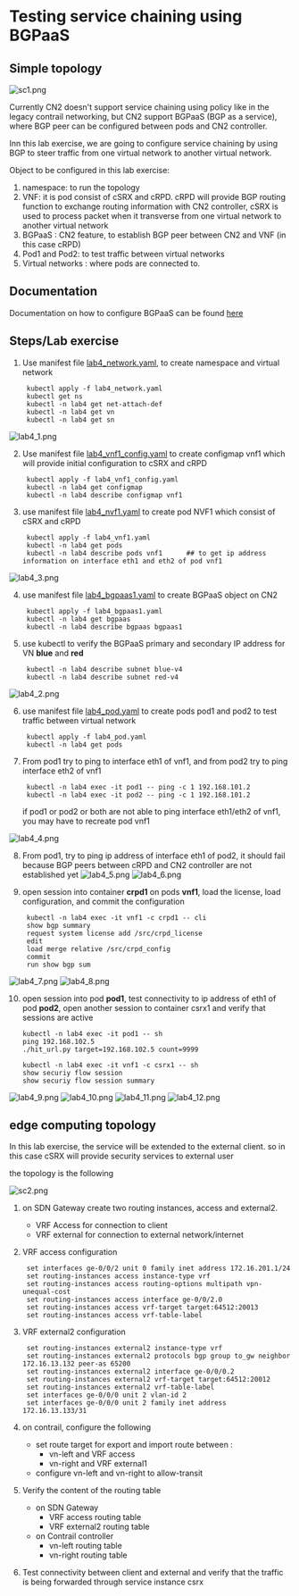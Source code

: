 # Testing service chaining using BGPaaS 

## Simple topology 

![sc1.png](images/sc1.png)

Currently CN2 doesn't support service chaining using policy like in the legacy contrail networking, but CN2 support BGPaaS (BGP as a service), where BGP peer can be configured between pods and CN2 controller.

Inn this lab exercise, we are going to configure service chaining by using BGP to steer traffic from one virtual network to another virtual network.

Object to be configured in this lab exercise:
1. namespace: to run the topology
2. VNF: it is pod consist of cSRX and cRPD. cRPD will provide BGP routing function to exchange routing information with CN2 controller, cSRX is used to process packet when it transverse from one virtual network to another virtual network
3. BGPaaS : CN2 feature, to establish BGP peer between CN2 and VNF (in this case cRPD)
4. Pod1 and Pod2: to test traffic between virtual networks
5. Virtual networks : where pods are connected to.

## Documentation
Documentation on how to configure BGPaaS can be found [here](https://www.juniper.net/documentation/us/en/software/cn-cloud-native22/cn-cloud-native-feature-guide/cn-cloud-native-network-feature/topics/task/cn-cloud-native-bgp-as-service.html)

## Steps/Lab exercise

1. Use manifest file [lab4_network.yaml](lab4_network.yaml), to create namespace and virtual network

        kubectl apply -f lab4_network.yaml
        kubectl get ns
        kubectl -n lab4 get net-attach-def
        kubectl -n lab4 get vn
        kubectl -n lab4 get sn
![lab4_1.png](images/lab4_1.png)

2. Use manifest file [lab4_vnf1_config.yaml](lab4_vnf1_config.yaml) to create configmap vnf1 which will provide initial configuration to cSRX and cRPD

        kubectl apply -f lab4_vnf1_config.yaml
        kubectl -n lab4 get configmap
        kubectl -n lab4 describe configmap vnf1

3. use manifest file [lab4_nvf1.yaml](lab4_vnf1.yaml) to create pod NVF1 which consist of cSRX and cRPD
        
        kubectl apply -f lab4_vnf1.yaml
        kubectl -n lab4 get pods
        kubectl -n lab4 describe pods vnf1      ## to get ip address information on interface eth1 and eth2 of pod vnf1

![lab4_3.png](images/lab4_3.png)

4. use manifest file [lab4_bgpaas1.yaml](lab4_bgpaas1.yaml) to create BGPaaS object on CN2

        kubectl apply -f lab4_bgpaas1.yaml
        kubectl -n lab4 get bgpaas
        kubectl -n lab4 describe bgpaas bgpaas1

5. use kubectl to verify the BGPaaS primary and secondary IP address for VN **blue** and **red**

        kubectl -n lab4 describe subnet blue-v4
        kubectl -n lab4 describe subnet red-v4

![lab4_2.png](images/lab4_2.png)

6. use manifest file [lab4_pod.yaml](lab4_pod.yaml) to create pods pod1 and pod2 to test traffic between virtual network

        kubectl apply -f lab4_pod.yaml
        kubectl -n lab4 get pods

7. From pod1 try to ping to interface eth1 of vnf1, and from pod2 try to ping interface eth2 of vnf1

        kubectl -n lab4 exec -it pod1 -- ping -c 1 192.168.101.2
        kubectl -n lab4 exec -it pod2 -- ping -c 1 192.168.101.2
   if pod1 or pod2 or both are not able to ping interface eth1/eth2 of vnf1, you may have to recreate pod vnf1

![lab4_4.png](images/lab4_4.png)

8. From pod1, try to ping ip address of interface eth1 of pod2, it should fail because BGP peers between cRPD and CN2 controller are not established yet
![lab4_5.png](images/lab4_5.png)
![lab4_6.png](images/lab4_6.png)

9. open session into container **crpd1** on pods **vnf1**, load the license, load configuration, and commit the configuration

        kubectl -n lab4 exec -it vnf1 -c crpd1 -- cli
        show bgp summary
        request system license add /src/crpd_license
        edit
        load merge relative /src/crpd_config
        commit
        run show bgp sum

![lab4_7.png](images/lab4_7.png)
![lab4_8.png](images/lab4_8.png)

10. open session into pod **pod1**, test connectivity to ip address of eth1 of pod **pod2**, open another session to container csrx1 and verify that sessions are active 

        kubectl -n lab4 exec -it pod1 -- sh
        ping 192.168.102.5
        ./hit_url.py target=192.168.102.5 count=9999

        kubectl -n lab4 exec -it vnf1 -c csrx1 -- sh
        show securiy flow session 
        show securiy flow session summary

![lab4_9.png](images/lab4_9.png)
![lab4_10.png](images/lab4_10.png)
![lab4_11.png](images/lab4_11.png)
![lab4_12.png](images/lab4_12.png)



## edge computing topology

In this lab exercise, the service will be extended to the external client. so in this case cSRX will provide security services to external user

the topology is  the following


![sc2.png](images/sc2.png)

1. on SDN Gateway create two routing instances, access and external2.
    - VRF Access for connection to client
    - VRF external for connection to external network/internet
2. VRF access configuration

        set interfaces ge-0/0/2 unit 0 family inet address 172.16.201.1/24
        set routing-instances access instance-type vrf
        set routing-instances access routing-options multipath vpn-unequal-cost
        set routing-instances access interface ge-0/0/2.0
        set routing-instances access vrf-target target:64512:20013
        set routing-instances access vrf-table-label
3. VRF external2 configuration

        set routing-instances external2 instance-type vrf
        set routing-instances external2 protocols bgp group to_gw neighbor 172.16.13.132 peer-as 65200
        set routing-instances external2 interface ge-0/0/0.2
        set routing-instances external2 vrf-target target:64512:20012
        set routing-instances external2 vrf-table-label
        set interfaces ge-0/0/0 unit 2 vlan-id 2
        set interfaces ge-0/0/0 unit 2 family inet address 172.16.13.133/31

4. on contrail, configure the following
    - set route target for export and import route between :
        * vn-left and VRF access
        * vn-right and VRF external1
    - configure vn-left and vn-right to allow-transit

5. Verify the content of the routing table
    - on SDN Gateway
        * VRF access routing table
        * VRF external2 routing table
    - on Contrail controller
        * vn-left routing table
        * vn-right routing table

6. Test connectivity between client and external and verify that the traffic is being forwarded through service instance csrx


